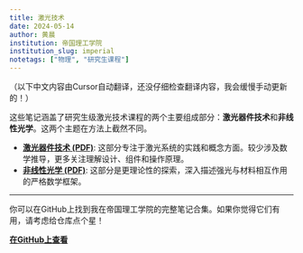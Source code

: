 ```yaml
---
title: 激光技术
date: 2024-05-14
author: 黄晨
institution: 帝国理工学院
institution_slug: imperial
notetags: ["物理", "研究生课程"]
---
```


（以下中文内容由Cursor自动翻译，还没仔细检查翻译内容，我会缓慢手动更新的！）

这些笔记涵盖了研究生级激光技术课程的两个主要组成部分：**激光器件技术**和**非线性光学**。这两个主题在方法上截然不同。

- [**激光器件技术 (PDF)**](/notes/laser-technology/pdf/laser-device-technology.pdf): 这部分专注于激光系统的实践和概念方面。较少涉及数学推导，更多关注理解设计、组件和操作原理。
- [**非线性光学 (PDF)**](/notes/laser-technology/pdf/nonlinear-optics.pdf): 这部分是更理论性的探索，深入描述强光与材料相互作用的严格数学框架。

---

你可以在GitHub上找到我在帝国理工学院的完整笔记合集。如果你觉得它们有用，请考虑给仓库点个星！

[**在GitHub上查看**](https://github.com/chenx820/imperial-course-notes)
